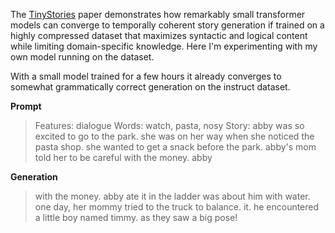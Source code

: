 The [TinyStories](https://arxiv.org/abs/2305.07759) paper demonstrates how remarkably small transformer models can converge to temporally coherent story generation if trained on a highly compressed dataset that maximizes syntactic and logical content while limiting domain-specific knowledge. Here I'm experimenting with my own model running on the dataset.

With a small model trained for a few hours it already converges to somewhat grammatically correct generation on the instruct dataset.

**Prompt**
>Features:  dialogue
>Words:  watch, pasta, nosy
>Story:
>abby was so excited to go to the park. she was on her way when she noticed the pasta shop. she wanted to get a snack before the park. abby's mom told her to be careful with the money. abby

**Generation**
>with the money. abby ate it in the ladder was about him with water. one day, her mommy tried to the truck to balance. it. he encountered a little boy named timmy. as they saw a big pose!
